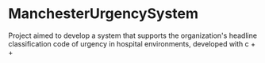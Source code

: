ManchesterUrgencySystem
=======================

Project aimed to develop a system that supports the organization's headline classification code of urgency in hospital environments, developed with c + +
